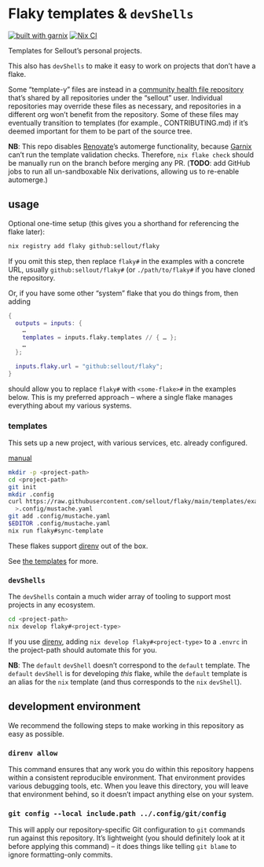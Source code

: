 # Flaky templates & `devShells`

[![built with garnix](https://img.shields.io/endpoint?url=https%3A%2F%2Fgarnix.io%2Fapi%2Fbadges%2Fsellout%2Fflaky-environments)](https://garnix.io/repo/sellout/flaky-environments)
[![Nix CI](https://nix-ci.com/badge/gh:sellout:flaky-environments)](https://nix-ci.com/gh:sellout:flaky-environments)

Templates for Sellout’s personal projects.

This also has `devShells` to make it easy to work on projects that don’t have a flake.

Some “template-y” files are instead in a [community health file repository](https://github.com/sellout/.github) that’s shared by all repositories under the “sellout” user. Individual repositories may override these files as necessary, and repositories in a different org won’t benefit from the repository. Some of these files may eventually transition to templates (for example., CONTRIBUTING.md) if it’s deemed important for them to be part of the source tree.

**NB**: This repo disables [Renovate](https://docs.renovatebot.com/)’s automerge functionality, because [Garnix](https://garnix.io/) can’t run the template validation checks. Therefore, `nix flake check` should be manually run on the branch before merging any PR. (**TODO**: add GitHub jobs to run all un-sandboxable Nix derivations, allowing us to re-enable automerge.)

## usage

Optional one-time setup (this gives you a shorthand for referencing the flake later):

```bash
nix registry add flaky github:sellout/flaky
```

If you omit this step, then replace `flaky#` in the examples with a concrete URL, usually `github:sellout/flaky#` (or `./path/to/flaky#` if you have cloned the repository.

Or, if you have some other “system” flake that you do things from, then adding

```nix
{
  outputs = inputs: {
    …
    templates = inputs.flaky.templates // { … };
    …
  };

  inputs.flaky.url = "github:sellout/flaky";
}
```

should allow you to replace `flaky#` with `<some-flake>#` in the examples below. This is my preferred approach – where a single flake manages everything about my various systems.

### templates

This sets up a new project, with various services, etc. already configured.

[manual](https://nixos.org/manual/nix/stable/command-ref/new-cli/nix3-flake-init.html)

```bash
mkdir -p <project-path>
cd <project-path>
git init
mkdir .config
curl https://raw.githubusercontent.com/sellout/flaky/main/templates/example.yaml \
  >.config/mustache.yaml
git add .config/mustache.yaml
$EDITOR .config/mustache.yaml
nix run flaky#sync-template
```

These flakes support [direnv](https://direnv.net/) out of the box.

See [the templates](./templates/README.md) for more.

### `devShells`

The `devShells` contain a much wider array of tooling to support most projects in any ecosystem.

```bash
cd <project-path>
nix develop flaky#<project-type>
```

If you use [direnv](https://direnv.net/), adding `nix develop flaky#<project-type>` to a `.envrc` in the project-path should automate this for you.

**NB**: The `default` `devShell` doesn’t correspond to the `default` template. The `default` `devShell` is for developing _this_ flake, while the `default` template is an alias for the `nix` template (and thus corresponds to the `nix` `devShell`).

## development environment

We recommend the following steps to make working in this repository as easy as possible.

### `direnv allow`

This command ensures that any work you do within this repository happens within a consistent reproducible environment. That environment provides various debugging tools, etc. When you leave this directory, you will leave that environment behind, so it doesn’t impact anything else on your system.

### `git config --local include.path ../.config/git/config`

This will apply our repository-specific Git configuration to `git` commands run against this repository. It’s lightweight (you should definitely look at it before applying this command) – it does things like telling `git blame` to ignore formatting-only commits.
